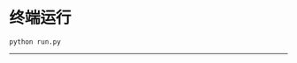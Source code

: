 # 终端运行

```shell
python run.py
```
**********************************************************************************************************************************************************************************************************************************************************************************************************************************************************************************************************************************************************************************